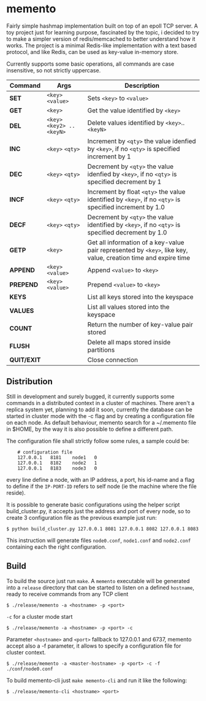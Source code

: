 
# memento

Fairly simple hashmap implementation built on top of an epoll TCP server. A toy
project just for learning purpose, fascinated by the topic, i decided to try to
make a simpler version of redis/memcached to better understand how it works.
The project is a minimal Redis-like implementation with a text based protocol,
and like Redis, can be used as key-value in-memory store.


Currently supports some basic operations, all commands are case insensitive, so
not strictly uppercase.

| Command       | Args                       | Description                                                                                                   |
|-------------- | -------------------------- | ------------------------------------------------------------------------------------------------------------- |
| **SET**       | `<key>` `<value>`          | Sets `<key>` to `<value>`                                                                                     |
| **GET**       | `<key>`                    | Get the value identified by `<key>`                                                                           |
| **DEL**       | `<key>` `<key2> .. <keyN>` | Delete values identified by `<key>`..`<keyN>`                                                                 |
| **INC**       | `<key>` `<qty>`            | Increment by `<qty>` the value idenfied by `<key>`, if no `<qty>` is specified increment by 1                 |
| **DEC**       | `<key>` `<qty>`            | Decrement by `<qty>` the value idenfied by `<key>`, if no `<qty>` is specified decrement by 1                 |
| **INCF**      | `<key>` `<qty>`            | Increment by float `<qty>` the value identified by `<key>`, if no `<qty>` is specified increment by 1.0       |
| **DECF**      |  `<key>` `<qty>`           | Decrement by `<qty>` the value identified by `<key>`, if no `<qty>` is specified decrement by 1.0             |
| **GETP**      |  `<key>`                   | Get all information of a key-value pair represented by `<key>`, like key, value, creation time and expire time|
| **APPEND**    | `<key>` `<value>`          | Append `<value>` to `<key>`                                                                                   |
| **PREPEND**   | `<key>` `<value>`          | Prepend `<value>` to `<key>`                                                                                  |
| **KEYS**      |                            | List all keys stored into the keyspace                                                                        |
| **VALUES**    |                            | List all values stored into the keyspace                                                                      |
| **COUNT**     |                            | Return the number of key-value pair stored                                                                    |
| **FLUSH**     |                            | Delete all maps stored inside partitions                                                                      |
| **QUIT/EXIT** |                            | Close connection                                                                                              |


## Distribution

Still in development and surely bugged, it currently supports some commands in
a distributed context in a cluster of machines. There aren't a replica system
yet, planning to add it soon, currently the database can be started in cluster
mode with the -c flag and by creating a configuration file on each node. As
default behaviour, memento search for a ~/.memento file in $HOME, by the way it
is also possible to define a different path.

The configuration file shall strictly follow some rules, a sample could be:

```
    # configuration file
    127.0.0.1   8181    node1   0
    127.0.0.1   8182    node2   1
    127.0.0.1   8183    node3   0
```

every line define a node, with an IP address, a port, his id-name and a flag to
define if the `IP-PORT-ID` refers to self node (ie the machine where the file reside).

It is possible to generate basic configurations using the helper script
build_cluster.py, it accepts just the address and port of every node, so
to create 3 configuration file as the previous example just run:

    $ python build_cluster.py 127.0.0.1 8081 127.0.0.1 8082 127.0.0.1 8083

This instruction will generate files `node0.conf`, `node1.conf` and `node2.conf`
containing each the right configuration.

## Build

To build the source just run `make`. A `memento` executable will be generated into
a `release` directory that can be started to listen on a defined `hostname`,
ready to receive commands from any TCP client

    $ ./release/memento -a <hostname> -p <port>

`-c` for a cluster mode start

    $ ./release/memento -a <hostname> -p <port> -c

Parameter `<hostname>` and `<port>` fallback to 127.0.0.1 and 6737, memento accept also
a -f parameter, it allows to specify a configuration file for cluster context.

    $ ./release/memento -a <master-hostname> -p <port> -c -f ./conf/node0.conf

To build memento-cli just `make memento-cli` and run it like the following:

    $ ./release/memento-cli <hostname> <port>


